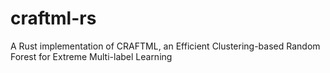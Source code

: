 # craftml-rs
A Rust implementation of CRAFTML, an Efficient Clustering-based Random Forest for Extreme Multi-label Learning
